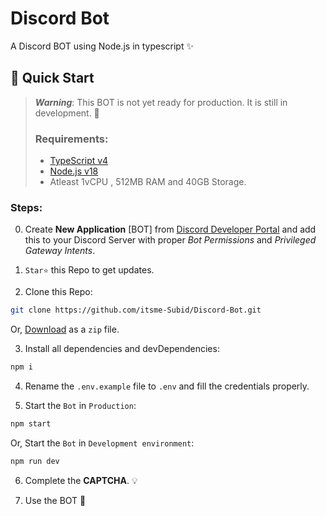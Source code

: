 # Discord Bot

A Discord BOT using Node.js in typescript ✨

## 📡 Quick Start

> **_Warning_**: This BOT is not yet ready for production. It is still in development. 🚧
>
> ### Requirements:
>
> - [TypeScript v4](https://www.typescriptlang.org/docs/handbook/typescript-in-5-minutes.html)
> - [Node.js v18](https://nodejs.org/)
> - Atleast 1vCPU , 512MB RAM and 40GB Storage.

### Steps:

0. Create **New Application** [BOT] from [Discord Developer Portal](https://discord.com/developers/applications) and add this to your Discord Server with proper _Bot Permissions_ and _Privileged Gateway Intents_.

1. `Star⭐` this Repo to get updates.

2. Clone this Repo:

```bash
git clone https://github.com/itsme-Subid/Discord-Bot.git
```

Or, [Download](https://github.com/itsme-Subid/Discord-Bot/archive/refs/heads/main.zip) as a `zip` file.

3.  Install all dependencies and devDependencies:

```bash
npm i
```

4. Rename the `.env.example` file to `.env` and fill the credentials properly.

5. Start the `Bot` in `Production`:

```bash
npm start
```

Or, Start the `Bot` in `Development environment`:

```bash
npm run dev
```

6. Complete the **CAPTCHA**. 💡

7. Use the BOT 🎉
